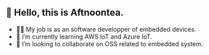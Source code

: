## 👋 Hello, this is Aftnoontea.
- 👨‍⚕️ My job is as an software developper of embedded devices.
- 🌱 I’m currently learning AWS IoT and Azure IoT.
- 💞️ I’m looking to collaborate on OSS related to embedded system.

<!---
aftnoontea/aftnoontea is a ✨ special ✨ repository because its `README.md` (this file) appears on your GitHub profile.
You can click the Preview link to take a look at your changes.
--->
